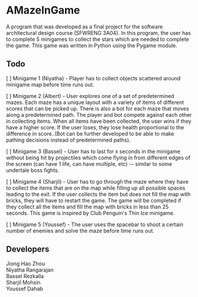 # AMazeInGame
A program that was developed as a final project for the software architectural design course (SFWRENG 3A04). In this program, the user has to complete 5 minigames to collect the stars which are needed to complete the game. This game was written in Python using the Pygame module.

## Todo
\[ ] Minigame 1 (Niyatha) - Player has to collect objects scattered around minigame map before time runs out.

\[ ] Minigame 2 (Albert) - User explores one of a set of predetermined mazes. Each maze has a unique layout with a variety of items of different scores that can be picked up. There is also a bot for each maze that moves along a predetermined path. The player and bot compete against each other in collecting items. When all items have been collected, the user wins if they have a higher score. If the user loses, they lose health proportional to the difference in score..(Bot can be further developed to be able to make pathing decisions instead of predetermined paths).  

\[ ] Minigame 3 (Bassel) -  User has to last for x seconds in the minigame without being hit by projectiles which come flying in from different edges of the screen (can have 1 life, can have multiple, etc) -- similar to some undertale boss fights.

\[ ] Minigame 4 (Sharjil) - User has to go through the maze where they have to collect the items that are on the map while filling up all possible spaces leading to the exit. If the user collects the item but does not fill the map with bricks, they will have to restart the game. The game will be completed if they collect all the items and fill the map with bricks in less than 25 seconds. This game is inspired by Club Penguin's Thin Ice minigame.

\[ ] Minigame 5 (Youssef) - The user uses the spacebar to shoot a certain number of enemies and solve the maze before time runs out.

## Developers
Jiong Hao Zhou  
Niyatha Rangarajan  
Bassel Rezkalla  
Sharjil Mohsin  
Youssef Dahab  
